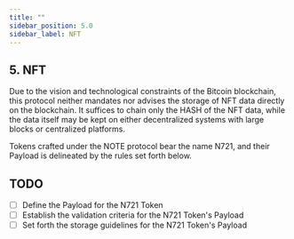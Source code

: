 ```yaml
---
title: ""
sidebar_position: 5.0
sidebar_label: NFT
---
```


## 5. NFT

Due to the vision and technological constraints of the Bitcoin blockchain, this protocol neither mandates nor advises the storage of NFT data directly on the blockchain. It suffices to chain only the HASH of the NFT data, while the data itself may be kept on either decentralized systems with large blocks or centralized platforms.

Tokens crafted under the NOTE protocol bear the name N721, and their Payload is delineated by the rules set forth below.

## TODO

- [ ] Define the Payload for the N721 Token
- [ ] Establish the validation criteria for the N721 Token's Payload
- [ ] Set forth the storage guidelines for the N721 Token's Payload
